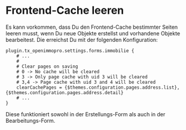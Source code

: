 # Frontend-Cache leeren

Es kann vorkommen, dass Du den Frontend-Cache bestimmter Seiten leeren musst, wenn Du neue Objekte erstellst und vorhandene Objekte bearbeitest. Die erreichst Du mit der folgenden Konfiguration:


```typo3_typoscript
plugin.tx_openimmopro.settings.forms.immobilie {
	# ...
	#
	# Clear pages on saving
	# 0 -> No cache will be cleared
	# 3 -> Only page cache with uid 3 will be cleared
	# 3,4 -> Page cache with uid 3 and 4 will be cleared
	clearCachePages = {$themes.configuration.pages.address.list},{$themes.configuration.pages.address.detail}
    # ...
}
```

Diese funktioniert sowohl in der Erstellungs-Form als auch in der Bearbeitungs-Form.
